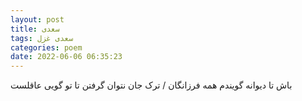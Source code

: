 ```yaml
---
layout: post
title: سعدی
tags: سعدی غزل
categories: poem
date: 2022-06-06 06:35:23
---
```


باش تا دیوانه گویندم همه فرزانگان / ترک جان نتوان گرفتن تا تو گویی عاقلست
